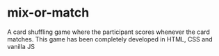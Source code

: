 # mix-or-match
A card shuffling game where the participant scores whenever the card matches. This game has been completely developed in HTML, CSS and vanilla JS
